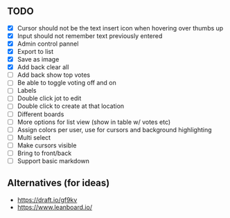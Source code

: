 ## TODO

- [X] Cursor should not be the text insert icon when hovering over thumbs up
- [X] Input should not remember text previously entered
- [X] Admin control pannel
- [X] Export to list
- [X] Save as image
- [X] Add back clear all
- [ ] Add back show top votes
- [ ] Be able to toggle voting off and on
- [ ] Labels
- [ ] Double click jot to edit
- [ ] Double click to create at that location
- [ ] Different boards
- [ ] More options for list view (show in table w/ votes etc)
- [ ] Assign colors per user, use for cursors and background highlighting
- [ ] Multi select
- [ ] Make cursors visible
- [ ] Bring to front/back
- [ ] Support basic markdown

## Alternatives (for ideas)

* https://draft.io/gf9kv
* https://www.leanboard.io/
